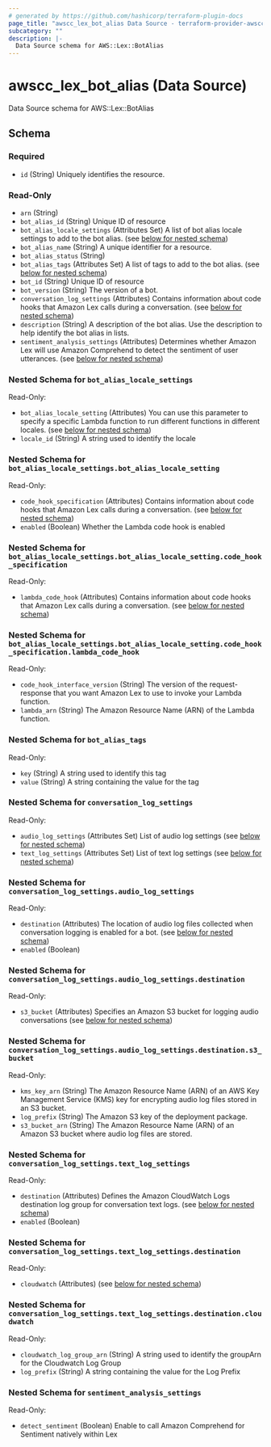 ```yaml
---
# generated by https://github.com/hashicorp/terraform-plugin-docs
page_title: "awscc_lex_bot_alias Data Source - terraform-provider-awscc"
subcategory: ""
description: |-
  Data Source schema for AWS::Lex::BotAlias
---
```


# awscc_lex_bot_alias (Data Source)

Data Source schema for AWS::Lex::BotAlias



<!-- schema generated by tfplugindocs -->
## Schema

### Required

- `id` (String) Uniquely identifies the resource.

### Read-Only

- `arn` (String)
- `bot_alias_id` (String) Unique ID of resource
- `bot_alias_locale_settings` (Attributes Set) A list of bot alias locale settings to add to the bot alias. (see [below for nested schema](#nestedatt--bot_alias_locale_settings))
- `bot_alias_name` (String) A unique identifier for a resource.
- `bot_alias_status` (String)
- `bot_alias_tags` (Attributes Set) A list of tags to add to the bot alias. (see [below for nested schema](#nestedatt--bot_alias_tags))
- `bot_id` (String) Unique ID of resource
- `bot_version` (String) The version of a bot.
- `conversation_log_settings` (Attributes) Contains information about code hooks that Amazon Lex calls during a conversation. (see [below for nested schema](#nestedatt--conversation_log_settings))
- `description` (String) A description of the bot alias. Use the description to help identify the bot alias in lists.
- `sentiment_analysis_settings` (Attributes) Determines whether Amazon Lex will use Amazon Comprehend to detect the sentiment of user utterances. (see [below for nested schema](#nestedatt--sentiment_analysis_settings))

<a id="nestedatt--bot_alias_locale_settings"></a>
### Nested Schema for `bot_alias_locale_settings`

Read-Only:

- `bot_alias_locale_setting` (Attributes) You can use this parameter to specify a specific Lambda function to run different functions in different locales. (see [below for nested schema](#nestedatt--bot_alias_locale_settings--bot_alias_locale_setting))
- `locale_id` (String) A string used to identify the locale

<a id="nestedatt--bot_alias_locale_settings--bot_alias_locale_setting"></a>
### Nested Schema for `bot_alias_locale_settings.bot_alias_locale_setting`

Read-Only:

- `code_hook_specification` (Attributes) Contains information about code hooks that Amazon Lex calls during a conversation. (see [below for nested schema](#nestedatt--bot_alias_locale_settings--bot_alias_locale_setting--code_hook_specification))
- `enabled` (Boolean) Whether the Lambda code hook is enabled

<a id="nestedatt--bot_alias_locale_settings--bot_alias_locale_setting--code_hook_specification"></a>
### Nested Schema for `bot_alias_locale_settings.bot_alias_locale_setting.code_hook_specification`

Read-Only:

- `lambda_code_hook` (Attributes) Contains information about code hooks that Amazon Lex calls during a conversation. (see [below for nested schema](#nestedatt--bot_alias_locale_settings--bot_alias_locale_setting--code_hook_specification--lambda_code_hook))

<a id="nestedatt--bot_alias_locale_settings--bot_alias_locale_setting--code_hook_specification--lambda_code_hook"></a>
### Nested Schema for `bot_alias_locale_settings.bot_alias_locale_setting.code_hook_specification.lambda_code_hook`

Read-Only:

- `code_hook_interface_version` (String) The version of the request-response that you want Amazon Lex to use to invoke your Lambda function.
- `lambda_arn` (String) The Amazon Resource Name (ARN) of the Lambda function.





<a id="nestedatt--bot_alias_tags"></a>
### Nested Schema for `bot_alias_tags`

Read-Only:

- `key` (String) A string used to identify this tag
- `value` (String) A string containing the value for the tag


<a id="nestedatt--conversation_log_settings"></a>
### Nested Schema for `conversation_log_settings`

Read-Only:

- `audio_log_settings` (Attributes Set) List of audio log settings (see [below for nested schema](#nestedatt--conversation_log_settings--audio_log_settings))
- `text_log_settings` (Attributes Set) List of text log settings (see [below for nested schema](#nestedatt--conversation_log_settings--text_log_settings))

<a id="nestedatt--conversation_log_settings--audio_log_settings"></a>
### Nested Schema for `conversation_log_settings.audio_log_settings`

Read-Only:

- `destination` (Attributes) The location of audio log files collected when conversation logging is enabled for a bot. (see [below for nested schema](#nestedatt--conversation_log_settings--audio_log_settings--destination))
- `enabled` (Boolean)

<a id="nestedatt--conversation_log_settings--audio_log_settings--destination"></a>
### Nested Schema for `conversation_log_settings.audio_log_settings.destination`

Read-Only:

- `s3_bucket` (Attributes) Specifies an Amazon S3 bucket for logging audio conversations (see [below for nested schema](#nestedatt--conversation_log_settings--audio_log_settings--destination--s3_bucket))

<a id="nestedatt--conversation_log_settings--audio_log_settings--destination--s3_bucket"></a>
### Nested Schema for `conversation_log_settings.audio_log_settings.destination.s3_bucket`

Read-Only:

- `kms_key_arn` (String) The Amazon Resource Name (ARN) of an AWS Key Management Service (KMS) key for encrypting audio log files stored in an S3 bucket.
- `log_prefix` (String) The Amazon S3 key of the deployment package.
- `s3_bucket_arn` (String) The Amazon Resource Name (ARN) of an Amazon S3 bucket where audio log files are stored.




<a id="nestedatt--conversation_log_settings--text_log_settings"></a>
### Nested Schema for `conversation_log_settings.text_log_settings`

Read-Only:

- `destination` (Attributes) Defines the Amazon CloudWatch Logs destination log group for conversation text logs. (see [below for nested schema](#nestedatt--conversation_log_settings--text_log_settings--destination))
- `enabled` (Boolean)

<a id="nestedatt--conversation_log_settings--text_log_settings--destination"></a>
### Nested Schema for `conversation_log_settings.text_log_settings.destination`

Read-Only:

- `cloudwatch` (Attributes) (see [below for nested schema](#nestedatt--conversation_log_settings--text_log_settings--destination--cloudwatch))

<a id="nestedatt--conversation_log_settings--text_log_settings--destination--cloudwatch"></a>
### Nested Schema for `conversation_log_settings.text_log_settings.destination.cloudwatch`

Read-Only:

- `cloudwatch_log_group_arn` (String) A string used to identify the groupArn for the Cloudwatch Log Group
- `log_prefix` (String) A string containing the value for the Log Prefix





<a id="nestedatt--sentiment_analysis_settings"></a>
### Nested Schema for `sentiment_analysis_settings`

Read-Only:

- `detect_sentiment` (Boolean) Enable to call Amazon Comprehend for Sentiment natively within Lex
